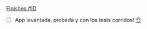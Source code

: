 [Finishes #ID](https://producteca.monday.com/boards/427697446/views/44072200/pulses/ID)

- [ ] App levantada, probada y con los tests corridos! [👌](https://c.tenor.com/joILBoleQeoAAAAC/ricky-fort.gif)